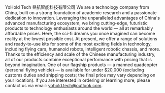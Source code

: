 YoHold Tech
昱航智能科技有限公司
We are a technology company from China, built on a strong foundation of academic research and a passionate dedication to innovation. Leveraging the unparalleled advantages of China's advanced manufacturing ecosystem, we bring cutting-edge, futuristic products to technology enthusiasts around the world — all at remarkably affordable prices. Here, the sci-fi dreams you once imagined can become reality at the lowest possible cost. At present, we offer a range of solutions and ready-to-use kits for some of the most exciting fields in technology, including flying cars, humanoid robots, intelligent robotic chassis, and more. Thanks to the efficiency and scale of the Chinese manufacturing industry, all of our products combine exceptional performance with pricing that is beyond imagination. One of our flagship products — a manned quadcopter (personal flying vehicle) — is available for under $20,000 (excluding customs duties and shipping costs; the final price may vary depending on your location). If you are interested in ordering or learning more, please contact us via email: yohold.tech@outlook.com.

